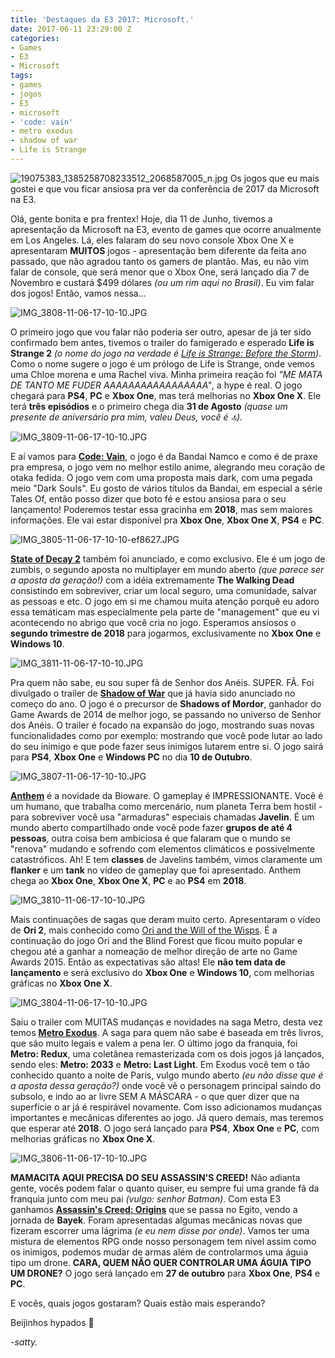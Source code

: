 ```yaml
---
title: 'Destaques da E3 2017: Microsoft.'
date: 2017-06-11 23:29:00 Z
categories:
- Games
- E3
- Microsoft
tags:
- games
- jogos
- E3
- microsoft
- 'code: vain'
- metro exodus
- shadow of war
- Life is Strange
---
```


![19075383_1385258708233512_2068587005_n.jpg](/uploads/19075383_1385258708233512_2068587005_n.jpg)
Os jogos que eu mais gostei e que vou ficar ansiosa pra ver da conferência de 2017 da Microsoft na E3.

Olá, gente bonita e pra frentex! Hoje, dia 11 de Junho, tivemos a apresentação da Microsoft na E3, evento de games que ocorre anualmente em Los Angeles. Lá, eles falaram do seu novo console Xbox One X e apresentaram **MUITOS** jogos - apresentação bem diferente da feita ano passado, que não agradou tanto os gamers de plantão. Mas, eu não vim falar de console, que será menor que o Xbox One, será lançado dia 7 de Novembro e custará $499 dólares *(ou um rim aqui no Brasil)*. Eu vim falar dos jogos! Então, vamos nessa...

![IMG_3808-11-06-17-10-10.JPG](/uploads/IMG_3808-11-06-17-10-10.JPG)

O primeiro jogo que vou falar não poderia ser outro, apesar de já ter sido confirmado bem antes, tivemos o trailer do famigerado e esperado **Life is Strange 2** *(o nome do jogo na verdade é [Life is Strange: Before the Storm](https://www.youtube.com/watch?v=9RhS60P_Ugs))*. Como o nome sugere o jogo é um prólogo de Life is Strange, onde vemos uma Chloe morena e uma Rachel viva. Minha primeira reação foi *"ME MATA DE TANTO ME FUDER AAAAAAAAAAAAAAAAA"*, a hype é real. O jogo chegará para **PS4**, **PC** e **Xbox One**, mas terá melhorias no **Xbox One X**. Ele terá **três episódios** e o primeiro chega dia **31 de Agosto** *(quase um presente de aniversário pra mim, valeu Deus, você é 🔝).*

![IMG_3809-11-06-17-10-10.JPG](/uploads/IMG_3809-11-06-17-10-10.JPG)

E aí vamos para **[Code: Vain](https://www.youtube.com/watch?v=H3kkuwab8JQ)**, o jogo é da Bandai Namco e como é de praxe pra empresa, o jogo vem no melhor estilo anime, alegrando meu coração de otaka fedida. O jogo vem com uma proposta mais dark, com uma pegada meio "Dark Souls". Eu gosto de vários títulos da Bandai, em especial a série Tales Of, então posso dizer que boto fé e estou ansiosa para o seu lançamento! Poderemos testar essa gracinha em **2018**, mas sem maiores informações. Ele vai estar disponível pra **Xbox One**, **Xbox One X**, **PS4** e **PC**.

![IMG_3805-11-06-17-10-10-ef8627.JPG](/uploads/IMG_3805-11-06-17-10-10-ef8627.JPG)

**[State of Decay 2](https://www.youtube.com/watch?v=a0qgL-6w22M)** também foi anunciado, e como exclusivo. Ele é um jogo de zumbis, o segundo aposta no multiplayer em mundo aberto *(que parece ser a aposta da geração!)* com a idéia extremamente **The Walking Dead** consistindo em sobreviver, criar um local seguro, uma comunidade, salvar as pessoas e etc. O jogo em si me chamou muita atenção porquê eu adoro essa temáticam mas especialmente pela parte de "management" que eu vi acontecendo no abrigo que você cria no jogo. Esperamos ansiosos o **segundo trimestre de 2018** para jogarmos, exclusivamente no **Xbox One** e **Windows 10**.

![IMG_3811-11-06-17-10-10.JPG](/uploads/IMG_3811-11-06-17-10-10.JPG)

Pra quem não sabe, eu sou super fã de Senhor dos Anéis. SUPER. FÃ. Foi divulgado o trailer de **[Shadow of War](https://www.youtube.com/watch?v=4a0ld3fKKNs)** que já havia sido anunciado no começo do ano. O jogo é o precursor de **Shadows of Mordor**, ganhador do Game Awards de 2014 de melhor jogo, se passando no universo de Senhor dos Anéis. O trailer é focado na expansão do jogo, mostrando suas novas funcionalidades como por exemplo: mostrando que você pode lutar ao lado do seu inimigo e que pode fazer seus inimigos lutarem entre si. O jogo sairá para **PS4**, **Xbox One** e **Windows PC** no dia **10 de Outubro**.

![IMG_3807-11-06-17-10-10.JPG](/uploads/IMG_3807-11-06-17-10-10.JPG)

**[Anthem](https://www.youtube.com/watch?v=Ah0uexzHrJo)** é a novidade da Bioware. O gameplay é IMPRESSIONANTE. Você é um humano, que trabalha como mercenário, num planeta Terra bem hostil - para sobreviver você usa "armaduras" especiais chamadas **Javelin**. É um mundo aberto compartilhado onde você pode fazer **grupos de até 4 pessoas**, outra coisa bem ambiciosa é que falaram que o mundo se "renova" mudando e sofrendo com elementos climáticos e possivelmente catastróficos. Ah! E tem **classes** de Javelins também, vimos claramente um **flanker** e um **tank** no vídeo de gameplay que foi apresentado. Anthem chega ao **Xbox One**, **Xbox One X**, **PC** e ao **PS4** em **2018**.

![IMG_3810-11-06-17-10-10.JPG](/uploads/IMG_3810-11-06-17-10-10.JPG)

Mais continuações de sagas que deram muito certo. Apresentaram o vídeo de **Ori 2**, mais conhecido como [Ori and the Will of the Wisps](https://www.youtube.com/watch?v=2kPSl2vyu2Y). É a continuação do jogo Ori and the Blind Forest que ficou muito popular e chegou até a ganhar a nomeação de melhor direção de arte no Game Awards 2015. Então as expectativas são altas! Ele **não tem data de lançamento** e será exclusivo do **Xbox One** e **Windows 10**, com melhorias gráficas no **Xbox One X**.

![IMG_3804-11-06-17-10-10.JPG](/uploads/IMG_3804-11-06-17-10-10.JPG)

Saiu o trailer com MUITAS mudanças e novidades na saga Metro, desta vez temos **[Metro Exodus](https://www.youtube.com/watch?v=9HAOzlzg7-Y)**. A saga para quem não sabe é baseada em três livros, que são muito legais e valem a pena ler. O último jogo da franquia, foi **Metro: Redux**, uma coletânea remasterizada com os dois jogos já lançados, sendo eles: **Metro: 2033** e **Metro: Last Light**. Em Exodus você tem o tão conhecido quanto a noite de Paris, vulgo mundo aberto *(eu não disse que é a aposta dessa geração?)* onde você vê o personagem principal saindo do subsolo, e indo ao ar livre SEM A MÁSCARA - o que quer dizer que na superfície o ar já é respirável novamente. Com isso adicionamos mudanças importantes e mecânicas diferentes ao jogo. Já quero demais, mas teremos que esperar até **2018**. O jogo será lançado para **PS4**, **Xbox One** e **PC**, com melhorias gráficas no **Xbox One X**.

![IMG_3806-11-06-17-10-10.JPG](/uploads/IMG_3806-11-06-17-10-10.JPG)

**MAMACITA AQUI PRECISA DO SEU ASSASSIN'S CREED!** Não adianta gente, vocês podem falar o quanto quiser, eu sempre fui uma grande fã da franquia junto com meu pai *(vulgo: senhor Batman)*. Com esta E3 ganhamos **[Assassin's Creed: Origins](https://www.youtube.com/watch?v=ssLFswzlCxs)** que se passa no Egito, vendo a jornada de **Bayek**. Foram apresentadas algumas mecânicas novas que fizeram escorrer uma lágrima *(e eu nem disse por onde)*. Vamos ter uma mistura de elementos RPG onde nosso personagem tem nível assim como os inimigos, podemos mudar de armas além de controlarmos uma águia tipo um drone. **CARA, QUEM NÃO QUER CONTROLAR UMA ÁGUIA TIPO UM DRONE?** O jogo será lançado em **27 de outubro** para **Xbox One**, **PS4** e **PC**.

E vocês, quais jogos gostaram? Quais estão mais esperando?

Beijinhos hypados 💋

*-satty.*